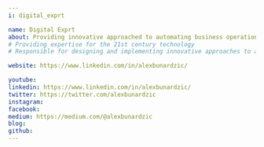 ```yaml
---
i: digital_exprt

name: Digital Exprt
about: Providing innovative approached to automating business operations
# Providing expertise for the 21st century technology
# Responsible for designing and implementing innovative approaches to automating business operations. Utilizing emerging technologies (AI, chatbots, machine learning, NLP, IoT and blockchain) to fully automate paperwork, workflow and conversations with customers, partners, suppliers and other 3rd party vendors.

website: https://www.linkedin.com/in/alexbunardzic/

youtube:
linkedin: https://www.linkedin.com/in/alexbunardzic/
twitter: https://twitter.com/alexbunardzic
instagram:
facebook:
medium: https://medium.com/@alexbunardzic
blog:
github:
---
```


<!-- https://twitter.com/DigitalExprt -->
